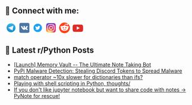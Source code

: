 ## 🔎 Connect with me:
[<img src="https://github.com/bullbesh/bullbesh/blob/main/images/Telegram.png" width="32" height="32" />](https://t.me/bullbesh)
[<img src="https://github.com/bullbesh/bullbesh/blob/main/images/VK.png" width="32" height="32" />](https://vk.com/bullbesh)
[<img src="https://github.com/bullbesh/bullbesh/blob/main/images/Twitter.png" width="32" height="32" />](https://twitter.com/bullbesh1)
[<img src="https://github.com/bullbesh/bullbesh/blob/main/images/Instagram.png" width="32" height="32" />](https://www.instagram.com/bullbesh)
[<img src="https://github.com/bullbesh/bullbesh/blob/main/images/Reddit.png" width="32" height="32" />](https://www.reddit.com/user/bullbesh)
[<img src="https://github.com/bullbesh/bullbesh/blob/main/images/YouTube.png" width="32" height="32" />](https://www.youtube.com/channel/UCtfjRs6uzgq5mfm8S06WTcg)

## 📕 Latest r/Python Posts
<!-- BLOG-POST-LIST:START -->
- [[Launch] Memory Vault -- The Ultimate Note Taking Bot](https://www.reddit.com/r/Python/comments/wuz4zn/launch_memory_vault_the_ultimate_note_taking_bot/)
- [PyPi Malware Detection: Stealing Discord Tokens to Spread Malware](https://www.reddit.com/r/Python/comments/wuyboz/pypi_malware_detection_stealing_discord_tokens_to/)
- [match operator ~10x slower for dictionaries than ifs?](https://www.reddit.com/r/Python/comments/wuxq5t/match_operator_10x_slower_for_dictionaries_than/)
- [Playing with shell scripting in Python, thoughts/](https://www.reddit.com/r/Python/comments/wuxlj0/playing_with_shell_scripting_in_python_thoughts/)
- [If you don&#39;t like jupyter notebook but want to share code with notes -&gt; PyNote for rescue!](https://www.reddit.com/r/Python/comments/wux4q8/if_you_dont_like_jupyter_notebook_but_want_to/)
<!-- BLOG-POST-LIST:END -->
